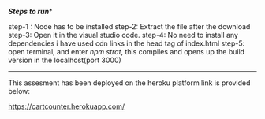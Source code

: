 ***************Steps to run****************

step-1 : Node has to be installed 
step-2: Extract the file after the download 
step-3: Open it in the visual studio code.
step-4: No need to install any dependencies i have used cdn links in the head tag of index.html
step-5: open terminal, and enter *npm strat*, this compiles and opens up the build version in the localhost(port 3000)

********************************************

This assesment has been deployed on the heroku platform link is provided below:

https://cartcounter.herokuapp.com/
